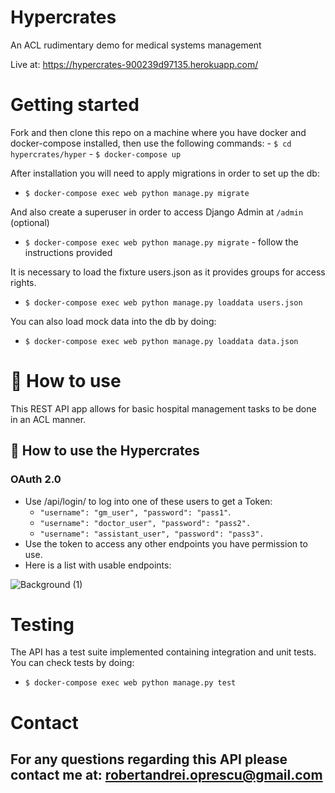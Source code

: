 # Hypercrates
An ACL rudimentary demo for medical systems management

Live at: https://hypercrates-900239d97135.herokuapp.com/

# Getting started

Fork and then clone this repo on a machine where you have docker and docker-compose installed,
then use the following commands:
    - `$ cd hypercrates/hyper`
    - `$ docker-compose up`

After installation you will need to apply migrations in order to set up the db:
   - `$ docker-compose exec web python manage.py migrate`

And also create a superuser in order to access Django Admin at `/admin` (optional)
   - `$ docker-compose exec web python manage.py migrate` - follow the instructions provided

It is necessary to load the fixture users.json as it provides groups for access rights.
   - `$ docker-compose exec web python manage.py loaddata users.json`

You can also load mock data into the db by doing:
   - `$ docker-compose exec web python manage.py loaddata data.json`

# 📄 How to use

This REST API app allows for basic hospital management tasks to be done in an ACL manner.

## 🔖 How to use the Hypercrates

### OAuth 2.0

- Use /api/login/ to log into one of these users to get a Token:
    - `"username": "gm_user", "password": "pass1"`.
    - `"username": "doctor_user", "password": "pass2".`
    - `"username": "assistant_user", "password": "pass3".`
- Use the token to access any other endpoints you have permission to use.
- Here is a list with usable endpoints:
                                                                                  
![Background (1)](https://github.com/robbycode29/hypercrates/assets/91128928/ef8e1403-03f4-43c4-9ce3-ff20bc188d50)


# Testing 

The API has a test suite implemented containing integration and unit tests. You can check tests by doing:
   - `$ docker-compose exec web python manage.py test`

# Contact

For any questions regarding this API please contact me at: robertandrei.oprescu@gmail.com
---
